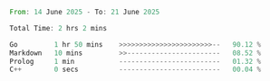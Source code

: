 <!--START_SECTION:waka-->

```rust
From: 14 June 2025 - To: 21 June 2025

Total Time: 2 hrs 2 mins

Go         1 hr 50 mins    >>>>>>>>>>>>>>>>>>>>>>>--   90.12 %
Markdown   10 mins         >>-----------------------   08.52 %
Prolog     1 min           -------------------------   01.32 %
C++        0 secs          -------------------------   00.04 %
```

<!--END_SECTION:waka-->
